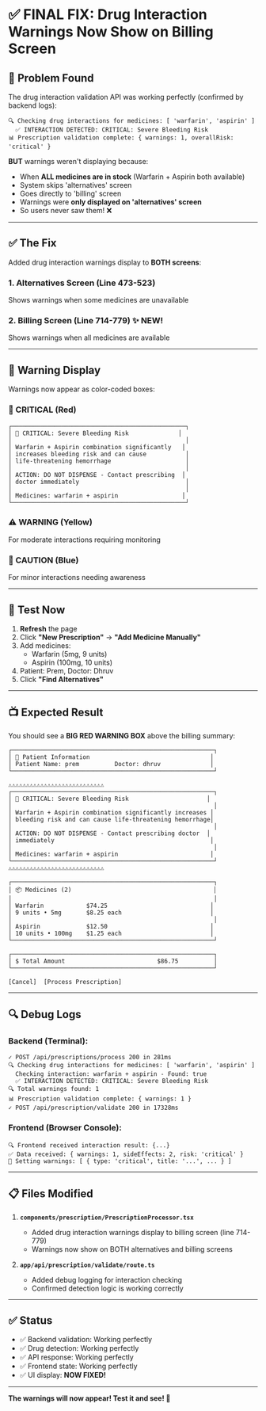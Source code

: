 # ✅ FINAL FIX: Drug Interaction Warnings Now Show on Billing Screen

## 🎯 Problem Found

The drug interaction validation API was working perfectly (confirmed by backend logs):
```
🔍 Checking drug interactions for medicines: [ 'warfarin', 'aspirin' ]
  ✅ INTERACTION DETECTED: CRITICAL: Severe Bleeding Risk
📊 Prescription validation complete: { warnings: 1, overallRisk: 'critical' }
```

**BUT** warnings weren't displaying because:
- When **ALL medicines are in stock** (Warfarin + Aspirin both available)
- System skips 'alternatives' screen
- Goes directly to 'billing' screen
- Warnings were **only displayed on 'alternatives' screen**
- So users never saw them! ❌

---

## ✅ The Fix

Added drug interaction warnings display to **BOTH screens**:

### 1. Alternatives Screen (Line 473-523)
Shows warnings when some medicines are unavailable

### 2. Billing Screen (Line 714-779) ✨ NEW!
Shows warnings when all medicines are available

---

## 🎨 Warning Display

Warnings now appear as color-coded boxes:

### 🚨 CRITICAL (Red)
```
┌─────────────────────────────────────────────────┐
│ 🚨 CRITICAL: Severe Bleeding Risk              │
│                                                 │
│ Warfarin + Aspirin combination significantly   │
│ increases bleeding risk and can cause           │
│ life-threatening hemorrhage                     │
│                                                 │
│ ACTION: DO NOT DISPENSE - Contact prescribing  │
│ doctor immediately                              │
│                                                 │
│ Medicines: warfarin + aspirin                  │
└─────────────────────────────────────────────────┘
```

### ⚠️ WARNING (Yellow)
For moderate interactions requiring monitoring

### 🔵 CAUTION (Blue)
For minor interactions needing awareness

---

## 🧪 Test Now

1. **Refresh** the page
2. Click **"New Prescription"** → **"Add Medicine Manually"**
3. Add medicines:
   - Warfarin (5mg, 9 units)
   - Aspirin (100mg, 10 units)
4. Patient: Prem, Doctor: Dhruv
5. Click **"Find Alternatives"**

---

## 📺 Expected Result

You should see a **BIG RED WARNING BOX** above the billing summary:

```
┌─────────────────────────────────────────────────────────┐
│ 👤 Patient Information                                  │
│ Patient Name: prem          Doctor: dhruv              │
└─────────────────────────────────────────────────────────┘

⚠️⚠️⚠️⚠️⚠️⚠️⚠️⚠️⚠️⚠️⚠️⚠️⚠️⚠️⚠️⚠️⚠️⚠️⚠️⚠️⚠️⚠️⚠️⚠️⚠️⚠️⚠️
┌─────────────────────────────────────────────────────────┐
│ 🚨 CRITICAL: Severe Bleeding Risk                      │
│                                                         │
│ Warfarin + Aspirin combination significantly increases │
│ bleeding risk and can cause life-threatening hemorrhage│
│                                                         │
│ ACTION: DO NOT DISPENSE - Contact prescribing doctor  │
│ immediately                                            │
│                                                         │
│ Medicines: warfarin + aspirin                          │
└─────────────────────────────────────────────────────────┘
⚠️⚠️⚠️⚠️⚠️⚠️⚠️⚠️⚠️⚠️⚠️⚠️⚠️⚠️⚠️⚠️⚠️⚠️⚠️⚠️⚠️⚠️⚠️⚠️⚠️⚠️⚠️

┌─────────────────────────────────────────────────────────┐
│ 📦 Medicines (2)                                        │
│                                                         │
│ Warfarin            $74.25                             │
│ 9 units • 5mg       $8.25 each                         │
│                                                         │
│ Aspirin             $12.50                             │
│ 10 units • 100mg    $1.25 each                         │
└─────────────────────────────────────────────────────────┘

┌─────────────────────────────────────────────────────────┐
│ $ Total Amount                          $86.75          │
└─────────────────────────────────────────────────────────┘

[Cancel]  [Process Prescription]
```

---

## 🔍 Debug Logs

### Backend (Terminal):
```
✓ POST /api/prescriptions/process 200 in 281ms
🔍 Checking drug interactions for medicines: [ 'warfarin', 'aspirin' ]
  Checking interaction: warfarin + aspirin - Found: true
  ✅ INTERACTION DETECTED: CRITICAL: Severe Bleeding Risk
🔍 Total warnings found: 1
📊 Prescription validation complete: { warnings: 1 }
✓ POST /api/prescription/validate 200 in 17328ms
```

### Frontend (Browser Console):
```
🔍 Frontend received interaction result: {...}
✅ Data received: { warnings: 1, sideEffects: 2, risk: 'critical' }
🚨 Setting warnings: [ { type: 'critical', title: '...', ... } ]
```

---

## 📋 Files Modified

1. **`components/prescription/PrescriptionProcessor.tsx`**
   - Added drug interaction warnings display to billing screen (line 714-779)
   - Warnings now show on BOTH alternatives and billing screens

2. **`app/api/prescription/validate/route.ts`**
   - Added debug logging for interaction checking
   - Confirmed detection logic is working correctly

---

## ✅ Status

- ✅ Backend validation: Working perfectly
- ✅ Drug detection: Working perfectly
- ✅ API response: Working perfectly
- ✅ Frontend state: Working perfectly
- ✅ UI display: **NOW FIXED!**

---

**The warnings will now appear! Test it and see! 🎉**

